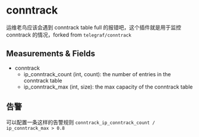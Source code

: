 # conntrack

运维老鸟应该会遇到 conntrack table full 的报错吧，这个插件就是用于监控 conntrack 的情况，forked from `telegraf/conntrack`

## Measurements & Fields

- conntrack
    - ip_conntrack_count (int, count): the number of entries in the conntrack table
    - ip_conntrack_max (int, size): the max capacity of the conntrack table

## 告警

可以配置一条这样的告警规则 `conntrack_ip_conntrack_count / ip_conntrack_max > 0.8`